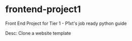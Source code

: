 # frontend-project1
Front End Project for Tier 1 - P1xt's job ready python guide

Desc: Clone a website template
